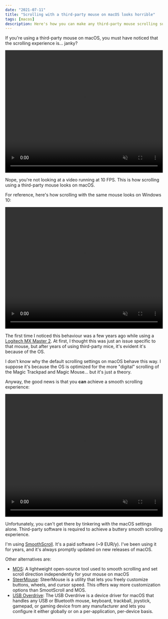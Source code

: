 ```yaml
---
date: "2021-07-11"
title: "Scrolling with a third-party mouse on macOS looks horrible"
tags: [macos]
description: Here's how you can make any third-party mouse scrolling suck a bit less on macOS.
---
```


If you're using a third-party mouse on macOS, you must have noticed that the scrolling experience is... janky?

<div class="float-images">
  <video controls loop muted playsinline style="max-width: 100%; height: auto; width: 720px; aspect-ratio: 1.28643101">
    <source src="/videos/scrollbefore.mp4" type="video/mp4" />
  </video>
</div>

Nope, you're not looking at a video running at 10 FPS. This is how scrolling using a third-party mouse looks on macOS.

For reference, here's how scrolling with the same mouse looks on Windows 10:

<div class="float-images">
  <video controls loop muted playsinline style="max-width: 100%; height: auto; width: 720px; aspect-ratio: 1.29617">
    <source src="/videos/scrollwindows.mp4" type="video/mp4" />
  </video>
</div>

The first time I noticed this behaviour was a few years ago while using a [Logitech MX Master 2](https://www.logitech.com/en-us/products/mice/mx-master-3.910-005620.html). At first, I thought this was just an issue specific to that mouse, but after years of using third-party mice, it's evident it's because of the OS.

I don't know why the default scrolling settings on macOS behave this way. I suppose it's because the OS is optimized for the more "digital" scrolling of the Magic Trackpad and Magic Mouse... but it's just a theory.

Anyway, the good news is that you **can** achieve a smooth scrolling experience:

<div class="float-images">
  <video controls loop muted playsinline  style="max-width: 100%; height: auto; width: 720px; aspect-ratio: 1.28125247">
    <source src="/videos/scrollafter.mp4" type="video/mp4" />
  </video>
</div>

Unfortunately, you can't get there by tinkering with the macOS settings alone. Third-party software is required to achieve a buttery smooth scrolling experience.

I'm using [SmoothScroll](https://www.smoothscroll.net/mac/). It's a paid software (~9 EUR/y). I've been using it for years, and it's always promptly updated on new releases of macOS.

Other alternatives are:

- [MOS](https://mos.caldis.me/): A lightweight open-source tool used to smooth scrolling and set scroll direction independently for your mouse on macOS
- [SteerMouse](https://plentycom.jp/en/steermouse/): SteerMouse is a utility that lets you freely customize buttons, wheels, and cursor speed. This offers way more customization options than SmootScroll and MOS.
- [USB Overdrive](https://www.usboverdrive.com/): The USB Overdrive is a device driver for macOS that handles any USB or Bluetooth mouse, keyboard, trackball, joystick, gamepad, or gaming device from any manufacturer and lets you configure it either globally or on a per-application, per-device basis.
